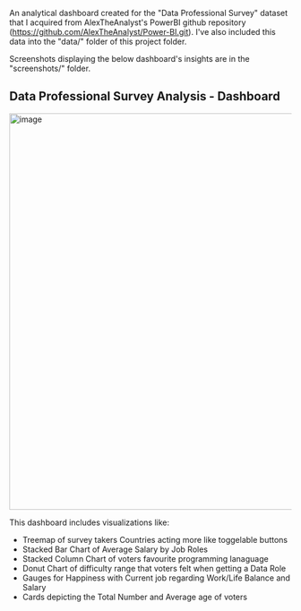 An analytical dashboard created for the "Data Professional Survey" dataset that I acquired from AlexTheAnalyst's PowerBI github repository (https://github.com/AlexTheAnalyst/Power-BI.git). I've also included this data into the "data/" folder of this project folder.

Screenshots displaying the below dashboard's insights are in the "screenshots/" folder.

## Data Professional Survey Analysis - Dashboard 
<img width="1268" height="708" alt="image" src="https://github.com/user-attachments/assets/f004d3c2-ea33-446d-ab3b-5d70447aee48" />

This dashboard includes visualizations like:
- Treemap of survey takers Countries acting more like toggelable buttons
-  Stacked Bar Chart of Average Salary by Job Roles
-  Stacked Column Chart of voters favourite programming lanaguage
-  Donut Chart of difficulty range that voters felt when getting a Data Role
-  Gauges for Happiness with Current job regarding Work/Life Balance and Salary
-  Cards depicting the Total Number and Average age of voters
